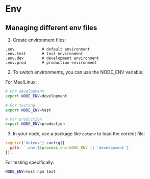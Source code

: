 # Env

## Managing different env files

1. Create environment files:
```
.env            # default environment
.env.test       # test environment
.env.dev        # development environment
.env.prod       # production environment
```

2. To switch environments, you can use the NODE_ENV variable:

For Mac/Linux:
```bash
# For development
export NODE_ENV=development

# For testing
export NODE_ENV=test

# For production
export NODE_ENV=production
```

3. In your code, use a package like `dotenv` to load the correct file:

```javascript
require('dotenv').config({
  path: `.env.${process.env.NODE_ENV || 'development'}`
});
```

For testing specifically:
```bash
NODE_ENV=test npm test
```
